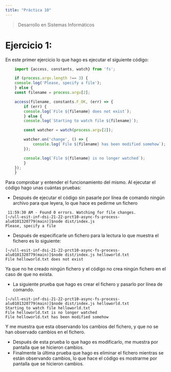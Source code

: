 ```yaml
---
title: "Práctica 10"
---
```


> Desarrollo en Sistemas Informáticos

# Ejercicio 1:

En este primer ejercicio lo que hago es ejecutar el siguiente código:

```typescript
    import {access, constants, watch} from 'fs';

    if (process.argv.length !== 3) {
    console.log('Please, specify a file');
    } else {
    const filename = process.argv[2];

    access(filename, constants.F_OK, (err) => {
        if (err) {
        console.log(`File ${filename} does not exist`);
        } else {
        console.log(`Starting to watch file ${filename}`);

        const watcher = watch(process.argv[2]);

        watcher.on('change', () => {
            console.log(`File ${filename} has been modified somehow`);
        });

        console.log(`File ${filename} is no longer watched`);
        }
    });
    }
```
Para comprobar y entender el funcionamiento del mismo.
Al ejecutar el código hago unas cuántas pruebas:
- Después de ejecutar el código sin pasarle por línea de comando ningún archivo para que leyera, lo que hace es pedirme un fichero
```shell 
 11:59:30 AM - Found 0 errors. Watching for file changes.
[~/ull-esit-inf-dsi-21-22-prct10-async-fs-process-alu0101320779(main)]$node dist/index.js 
Please, specify a file
```
- Después de especificarle un fichero para la lectura lo que muestra el fichero es lo siguiente:
```shell
[~/ull-esit-inf-dsi-21-22-prct10-async-fs-process-alu0101320779(main)]$node dist/index.js helloworld.txt
File helloworld.txt does not exist
```
Ya que no he creado ningún fichero y el código no crea ningún fichero en el caso de que no exista.

- La siguiente prueba que hago es crear el fichero y pasarlo por línea de comando.
```shell
[~/ull-esit-inf-dsi-21-22-prct10-async-fs-process-alu0101320779(main)]$node dist/index.js helloworld.txt
Starting to watch file helloworld.txt
File helloworld.txt is no longer watched
File helloworld.txt has been modified somehow
```
Y me muestra que esta observando los cambios del fichero, y que no se han observado cambios en el fichero.

- Después de esta prueba lo que hago es modificarlo, me muestra por pantalla que se hicieron cambios.
- Finalmente la última prueba que hago es eliminar el fichero mientras se están observando cambios, lo que hace el código es mostrarme por pantalla que se hicieron cambios.
